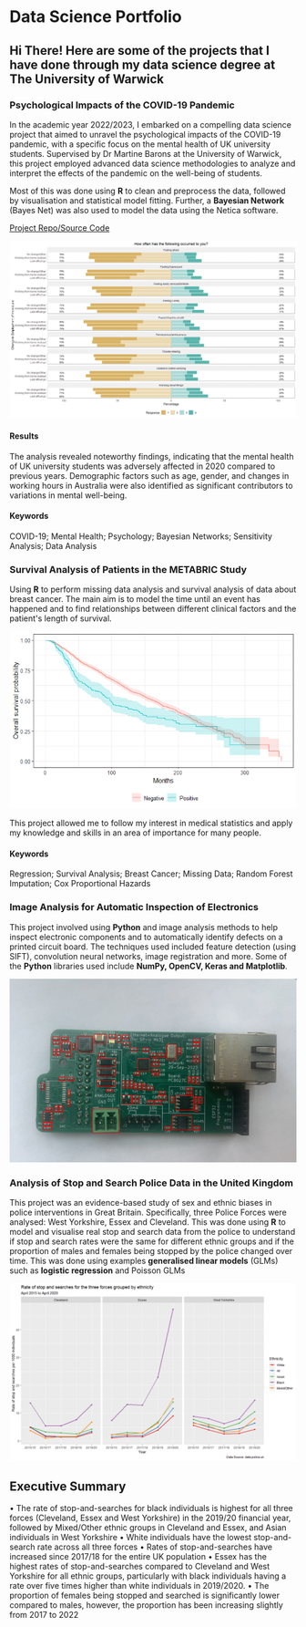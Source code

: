 # Data Science Portfolio 

## Hi There! Here are some of the projects that I have done through my data science degree at The University of Warwick

### Psychological Impacts of the COVID-19 Pandemic

In the academic year 2022/2023, I embarked on a compelling data science project that aimed to unravel the psychological impacts of the COVID-19 pandemic, with a specific focus on the mental health of UK university students. Supervised by Dr Martine Barons at the University of Warwick, this project employed advanced data science methodologies to analyze and interpret the effects of the pandemic on the well-being of students.

Most of this was done using **R** to clean and preprocess the data, followed by visualisation and statistical model fitting. Further, a **Bayesian Network** (Bayes Net) was also used to model the data using the Netica software. 

[Project Repo/Source Code](https://github.com/YousufMohammed2002/Third-Year-Project)

![Illustrative Figure](/assets-images/ChangeInEmployment.png)

#### Results

The analysis revealed noteworthy findings, indicating that the mental health of UK university students was adversely affected in 2020 compared to previous years. Demographic factors such as age, gender, and changes in working hours in Australia were also identified as significant contributors to variations in mental well-being.

#### Keywords
COVID-19; Mental Health; Psychology; Bayesian Networks; Sensitivity Analysis; Data Analysis

### Survival Analysis of Patients in the METABRIC Study

Using **R** to perform missing data analysis and survival analysis of data about breast cancer. The main aim is to model the time until an event has happened and to find relationships between different clinical factors and the patient's length of survival. 

![Illustrative Figure](/assets-images/KM2.png)

This project allowed me to follow my interest in medical statistics and apply my knowledge and skills in an area of importance for many people.

#### Keywords
Regression; Survival Analysis; Breast Cancer; Missing Data; Random Forest Imputation; Cox Proportional Hazards

### Image Analysis for Automatic Inspection of Electronics

This project involved using **Python** and image analysis methods to help inspect electronic components and to automatically identify defects on a printed circuit board. The techniques used included feature detection (using SIFT), convolution neural networks, image registration and more. Some of the **Python** libraries used include **NumPy, OpenCV, Keras and Matplotlib**.

![Illustrative Figure](/assets-images/components.png)

### Analysis of Stop and Search Police Data in the United Kingdom

This project was an evidence-based study of sex and ethnic biases in police interventions in Great Britain. Specifically, three Police Forces were analysed: West Yorkshire, Essex and Cleveland. This was done using **R** to model and visualise real stop and search data from the police to understand if stop and search rates were the same for different ethnic groups and if the proportion of males and females being stopped by the police changed over time. This was done using examples **generalised linear models** (GLMs) such as **logistic regression** and Poisson GLMs

![Illustrative Figure](/assets-images/EthnicRate.png)

## Executive Summary 
• The rate of stop-and-searches for black individuals is highest for all three forces (Cleveland, Essex and West Yorkshire) in the 2019/20 financial year, followed by Mixed/Other ethnic groups in Cleveland and Essex, and Asian individuals in West Yorkshire
• White individuals have the lowest stop-and-search rate across all three forces
• Rates of stop-and-searches have increased since 2017/18 for the entire UK population
• Essex has the highest rates of stop-and-searches compared to Cleveland and West Yorkshire for all ethnic groups, particularly with black individuals having a rate over five times higher than white individuals in 2019/2020.
• The proportion of females being stopped and searched is significantly lower compared to males, however, the proportion has been increasing slightly from 2017 to 2022
